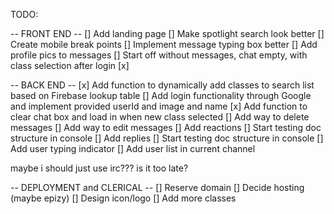 TODO:

-- FRONT END --
[]	Add landing page
[]	Make spotlight search look better
[]	Create mobile break points
[]	Implement message typing box better
[]	Add profile pics to messages
[]	Start off without messages, chat empty, with class selection after login
[x]

-- BACK END --
[x]	Add function to dynamically add classes to search list based on Firebase lookup table
[]	Add login functionality through Google and implement provided userId and image and name
[x]	Add function to clear chat box and load in when new class selected
[]	Add way to delete messages
[]	Add way to edit messages
[]	Add reactions
	[] Start testing doc structure in console
[]	Add replies
	[]	Start testing doc structure in console
[]	Add user typing indicator
[]	Add user list in current channel


maybe i should just use irc??? is it too late?


-- DEPLOYMENT and CLERICAL --
[]	Reserve domain
[]	Decide hosting (maybe epizy)
[]	Design icon/logo
[]	Add more classes